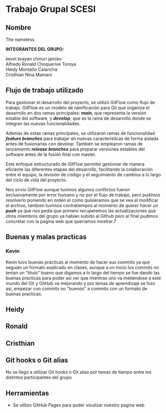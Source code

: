 # Trabajo Grupal SCESI
## Nombre
The nameless

**INTEGRANTES DEL GRUPO:**

kevin brayan chinuri jancko <br>
Alfredo Ronald Choquerive Toroya <br>
Heidy Montaño Calancha <br>
Cristhian Nina Mamani <br>

## Flujo de trabajo utilizado
Para gestionar el desarrollo del proyecto, se utilizó GitFlow como flujo de trabajo. GitFlow es un modelo de ramificación para Git que organiza el desarrollo en dos ramas principales: ***main***, que representa la versión estable del software, y ***develop***, que es la rama de desarrollo donde se integran las nuevas funcionalidades.

Además de estas ramas principales, se utilizaron ramas de funcionalidad ***feature branches*** para trabajar en nuevas características de forma aislada antes de fusionarlas con develop. También se emplearon ramas de lanzamiento ***release branches*** para preparar versiones estables del software antes de la fusión final con master.

Este enfoque estructurado de GitFlow permitió gestionar de manera eficiente las diferentes etapas del desarrollo, facilitando la colaboración entre el equipo, la revisión de código y el seguimiento de cambios a lo largo del ciclo de vida del proyecto.

Nos sirvio GitFlow aunque tuvimos algunos conflictos fueron exclusivamente por error humano y no por el flujo de trabajo, pero pudimos resolverlo poniendo en orden el como quisieramos que se vea al modificar el archivo, tambien tuvimos contratiempos al momento de querer hacer un ***push*** ya que nos pedia que primero recuperemos las actualizaciones que otros miembros del grupo ya habian subido al Github pero al final pudimos concretar con la pagina web que queriamos mostrar.7

## Buenas y malas practicas
### Kevin
Kevin tuvo buenas practicas al momento de hacer sus commits ya que seguian un formato explicado en clases, aunque a un inicio los commits no tenian un "titulo" bueno que digamos a lo largo del tiempo se fue dando las buenas practicas para poder asi ver que mientras uno va metiendose a este mundo del Git y GitHub va mejorando y por temas de aprendizaje se hizo asi, empezar con commits no "buenos" a commits con un formato de buenas practicas.
## Heidy

## Ronald

## Cristhian
## Git hooks o Git alias
No se llego a utilizar Git hooks o Git alias por temas de tiempo entre los distintos participantes del grupo
## Herramientas
- Se utilizo GitHub Pages para poder visulizar nuestro pagina web
